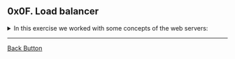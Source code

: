 ## 0x0F. Load balancer

<details>
<summary>In this exercise we worked with some concepts of the web servers: </summary>
<br>

- HTTP Headers
- Nginx
- load balancing

</details>

---

[Back Button](https://github.com/FatChicken277/holberton-system_engineering-devops)